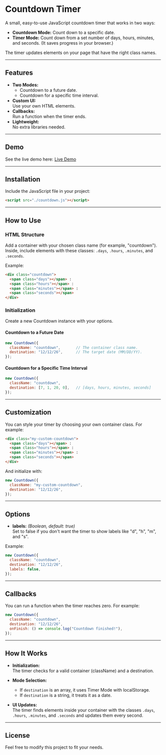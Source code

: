 # Countdown Timer

A small, easy-to-use JavaScript countdown timer that works in two ways:

- **Countdown Mode:** Count down to a specific date.
- **Timer Mode:** Count down from a set number of days, hours, minutes, and seconds. (It saves progress in your browser.)

The timer updates elements on your page that have the right class names.

---

## Features

- **Two Modes:**
  - Countdown to a future date.
  - Countdown for a specific time interval.
- **Custom UI:**  
  Use your own HTML elements.
- **Callbacks:**  
  Run a function when the timer ends.
- **Lightweight:**  
  No extra libraries needed.

---

## Demo

See the live demo here: [Live Demo](https://ehmasuk.github.io/countdown-js)

---

## Installation

Include the JavaScript file in your project:

```html
<script src="./countdown.js"></script>
```

---

## How to Use

### HTML Structure

Add a container with your chosen class name (for example, "countdown"). Inside, include elements with these classes: `.days`, `.hours`, `.minutes`, and `.seconds`.

Example:

```html
<div class="countdown">
  <span class="days"></span> : 
  <span class="hours"></span> : 
  <span class="minutes"></span> : 
  <span class="seconds"></span>
</div>
```

### Initialization

Create a new Countdown instance with your options.

#### Countdown to a Future Date

```javascript
new Countdown({
  className: "countdown",       // The container class name.
  destination: "12/12/26",      // The target date (MM/DD/YY).
});
```

#### Countdown for a Specific Time Interval

```javascript
new Countdown({
  className: "countdown",
  destination: [7, 1, 20, 0],   // [days, hours, minutes, seconds]
});
```

---

## Customization

You can style your timer by choosing your own container class. For example:

```html
<div class="my-custom-countdown">
  <span class="days"></span> : 
  <span class="hours"></span> : 
  <span class="minutes"></span> : 
  <span class="seconds"></span>
</div>
```

And initialize with:

```javascript
new Countdown({
  className: "my-custom-countdown",
  destination: "12/12/26",
});
```

---

## Options

- **labels:** *(Boolean, default: true)*  
  Set to false if you don't want the timer to show labels like "d", "h", "m", and "s".

Example:

```javascript
new Countdown({
  className: "countdown",
  destination: "12/12/26",
  labels: false,
});
```

---

## Callbacks

You can run a function when the timer reaches zero. For example:

```javascript
new Countdown({
  className: "countdown",
  destination: "12/12/26",
  onFinish: () => console.log("Countdown finished!"),
});
```

---

## How It Works

- **Initialization:**  
  The timer checks for a valid container (className) and a destination.
  
- **Mode Selection:**  
  - If `destination` is an array, it uses Timer Mode with localStorage.
  - If `destination` is a string, it treats it as a date.
  
- **UI Updates:**  
  The timer finds elements inside your container with the classes `.days`, `.hours`, `.minutes`, and `.seconds` and updates them every second.

---

## License

Feel free to modify this project to fit your needs.